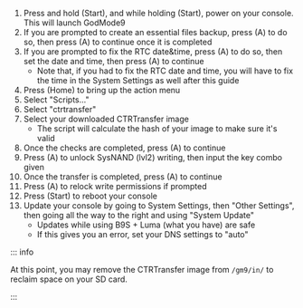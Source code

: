 1. Press and hold (Start), and while holding (Start), power on your console. This will launch GodMode9
1. If you are prompted to create an essential files backup, press (A) to do so, then press (A) to continue once it is completed
1. If you are prompted to fix the RTC date&time, press (A) to do so, then set the date and time, then press (A) to continue
    + Note that, if you had to fix the RTC date and time, you will have to fix the time in the System Settings as well after this guide
1. Press (Home) to bring up the action menu
1. Select "Scripts..."
1. Select "ctrtransfer"
1. Select your downloaded CTRTransfer image
    + The script will calculate the hash of your image to make sure it's valid
1. Once the checks are completed, press (A) to continue
1. Press (A) to unlock SysNAND (lvl2) writing, then input the key combo given
1. Once the transfer is completed, press (A) to continue
1. Press (A) to relock write permissions if prompted
1. Press (Start) to reboot your console
1. Update your console by going to System Settings, then "Other Settings", then going all the way to the right and using "System Update"
    + Updates while using B9S + Luma (what you have) are safe
    + If this gives you an error, set your DNS settings to "auto"

::: info

At this point, you may remove the CTRTransfer image from `/gm9/in/` to reclaim space on your SD card.

:::